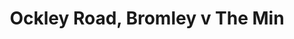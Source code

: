 ---
year: "1992"									
game: "Ockley Road, Bromley"									
title: "Ockley Road, Bromley v The Min"									
gameLocation: "Ockley Road, Bromley"									
gameDate: "/1992"									
result: ""									
resultType: ""									
type: "game"									
---
